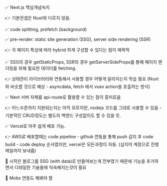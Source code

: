 <p></p>
✅  Next.js 핵심개념숙지

👉  기본컨셉은 Nuxt와 다르지 않음.
<p></p>
✅  code splitting, prefetch (background)
<p></p>
✅  pre-render: static site generation (SSG), server side rendering (SSR)

👉  각 페이지 특성에 따라 hybrid 하게 구성할 수 있다는 점이 매력적
<p></p>
✅  SSG의 경우 getStaticProps, SSR의 경우 getServerSideProps를 통해 페이지 렌더링을 위해 필요한 데이터를 fetching.

👉  상태관리 라이브러리와 연동해서 사용할 경우 어떻게 달라지는지 학습 필요 (Nuxt와 비슷할 것으로 예상 - asyncdata, fetch 에서 vuex action을 호출하는 방식)
<p></p>
✅  Next 서버 자체를 api-route로 활용할 수 있는 점이 흥미로움

👉  어느수준까지 지원되는지는 아직 모르지만, nodejs 코드를 그대로 사용할 수 있음 - 기본적인 CRUD정도는 별도의 백엔드 구성없이도 할 수 있을 듯.
<p></p>
✅  Vercel로 아주 쉽게 배포 가능.

👉  AWS로 배포할때는 code pipeline - github 연동을 통해 push 감지 후 code build - code deploy 순서였지만, vercel은 모든과정이 자동. (심지어 계정으로 진행메일까지 보내줌)
<p></p>
🚀  시작은 블로그를 SSG (with data)로 만들어보는게 전부였기 때문에 기능을 추가하면서 디테일한 기술들에 익숙해지는것이 필요

🚀  Mobx 연동도 해봐야 함
